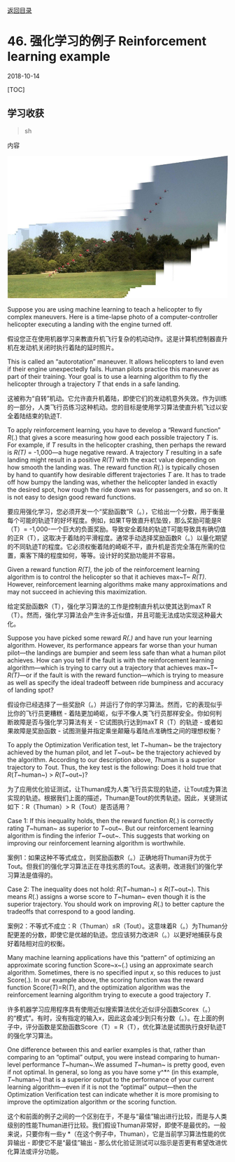 [返回目录](../MLY_index.html)

# 46. 强化学习的例子 Reinforcement learning example

2018-10-14

[TOC]

## 学习收获

> sh

内容

![46_helicopter](../assets/46_helicopter.png)

Suppose you are using machine learning to teach a helicopter to fly complex maneuvers. Here is a time-lapse photo of a computer-controller helicopter executing a landing with the engine turned off.

假设您正在使用机器学习来教直升机飞行复杂的机动动作。这是计算机控制器直升机在发动机关闭时执行着陆的延时照片。

This is called an “autorotation” maneuver. It allows helicopters to land even if their engine unexpectedly fails. Human pilots practice this maneuver as part of their training. Your goal is to use a learning algorithm to fly the helicopter through a trajectory *T* that ends in a safe landing.

这被称为“自转”机动。它允许直升机着陆，即使它们的发动机意外失效。作为训练的一部分，人类飞行员练习这种机动。您的目标是使用学习算法使直升机飞过以安全着陆结束的轨迹T.

To apply reinforcement learning, you have to develop a “Reward function” *R*(.) that gives a score measuring how good each possible trajectory *T* is. For example, if *T* results in the helicopter crashing, then perhaps the reward is *R(T)* = -1,000—a huge negative reward. A trajectory *T* resulting in a safe landing might result in a positive *R(T)* with the exact value depending on how smooth the landing was. The reward function *R*(.) is typically chosen by hand to quantify how desirable different trajectories *T* are. It has to trade off how bumpy the landing was, whether the helicopter landed in exactly the desired spot, how rough the ride down was for passengers, and so on. It is not easy to design good reward functions.

要应用强化学习，您必须开发一个“奖励函数”R（。），它给出一个分数，用于衡量每个可能的轨迹T的好坏程度。例如，如果T导致直升机坠毁，那么奖励可能是R（T）= -1,000-一个巨大的负面奖励。导致安全着陆的轨迹T可能导致具有确切值的正R（T），这取决于着陆的平滑程度。通常手动选择奖励函数R（。）以量化期望的不同轨迹T的程度。它必须权衡着陆的崎岖不平，直升机是否完全落在所需的位置，乘客下降的程度如何，等等。设计好的奖励功能并不容易。

Given a reward function *R(T),* the job of the reinforcement learning algorithm is to control the helicopter so that it achieves max~T~ *R(T)*. However, reinforcement learning algorithms make many approximations and may not succeed in achieving this maximization.

给定奖励函数R（T），强化学习算法的工作是控制直升机以使其达到maxT R（T）。然而，强化学习算法会产生许多近似值，并且可能无法成功实现这种最大化。

Suppose you have picked some reward *R(.)* and have run your learning algorithm. However, its performance appears far worse than your human pilot—the landings are bumpier and seem less safe than what a human pilot achieves. How can you tell if the fault is with the reinforcement learning algorithm—which is trying to carry out a trajectory that achieves  max~T~ *R(T)*—or if the fault is with the reward function—which is trying to measure as well as specify the ideal tradeoff between ride bumpiness and accuracy of landing spot?

假设你已经选择了一些奖励R（。）并运行了你的学习算法。然而，它的表现似乎比你的飞行员更糟糕 - 着陆更加崎岖，似乎不像人类飞行员那样安全。你如何判断故障是否与强化学习算法有关 - 它试图执行达到maxT R（T）的轨迹 - 或者如果故障是奖励函数 - 试图测量并指定乘坐颠簸与着陆点准确性之间的理想权衡？

To apply the Optimization Verification test, let *T*~human~ be the trajectory achieved by the human pilot, and let *T*~out~ be the trajectory achieved by the algorithm. According to our description above, *T*human is a superior trajectory to *T*out. Thus, the key test is the following: Does it hold true that *R*(*T*~human~) > *R*(*T*~out~)?

为了应用优化验证测试，让Thuman成为人类飞行员实现的轨迹，让Tout成为算法实现的轨迹。根据我们上面的描述，Thuman是Tout的优秀轨迹。因此，关键测试如下：R（Thuman）> R（Tout）是否适用？

Case 1: If this inequality holds, then the reward function *R*(.) is correctly rating *T*~human~ as superior to *T*~out~. But our reinforcement learning algorithm is finding the inferior *T*~out~. This suggests that working on improving our reinforcement learning algorithm is worthwhile.

案例1：如果这种不等式成立，则奖励函数R（。）正确地将Thuman评为优于Tout。但我们的强化学习算法正在寻找劣质的Tout。这表明，改进我们的强化学习算法是值得的。

Case 2: The inequality does not hold: *R*(*T*~human~) ≤ *R*(*T*~out~). This means *R*(.) assigns a worse score to *T*~human~ even though it is the superior trajectory. You should work on improving *R*(.) to better capture the tradeoffs that correspond to a good landing.

案例2：不等式不成立：R（Thuman）≤R（Tout）。这意味着R（。）为Thuman分配更差的分数，即使它是优越的轨迹。您应该努力改进R（。）以更好地捕获与良好着陆相对应的权衡。

Many machine learning applications have this “pattern” of optimizing an approximate scoring function Score~x~(.) using an approximate search algorithm. Sometimes, there is no specified input *x*, so this reduces to just Score(.). In our example above, the scoring function was the reward function Score(*T*)=R(*T*), and the optimization algorithm was the reinforcement learning algorithm trying to execute a good trajectory *T*.

许多机器学习应用程序具有使用近似搜索算法优化近似评分函数Scorex（。）的“模式”。有时，没有指定的输入x，因此这会减少到只有分数（。）。在上面的例子中，评分函数是奖励函数Score（T）= R（T），优化算法是试图执行良好轨迹T的强化学习算法。

One difference between this and earlier examples is that, rather than comparing to an “optimal” output, you were instead comparing to human-level performance *T*~human~.We assumed *T*~human~ is pretty good, even if not optimal. In general, so long as you have some y^*^ (in this example, *T*~human~) that is a superior output to the performance of your current learning algorithm—even if it is not the “optimal” output—then the Optimization Verification test can indicate whether it is more promising to improve the optimization algorithm or the scoring function.

这个和前面的例子之间的一个区别在于，不是与“最佳”输出进行比较，而是与人类级别的性能Thuman进行比较。我们假设Thuman非常好，即使不是最优的。一般来说，只要你有一些y *（在这个例子中，Thuman），它是当前学习算法性能的优异输出 - 即使它不是“最佳”输出 - 那么优化验证测试可以指示是否更有希望改进优化算法或评分功能。